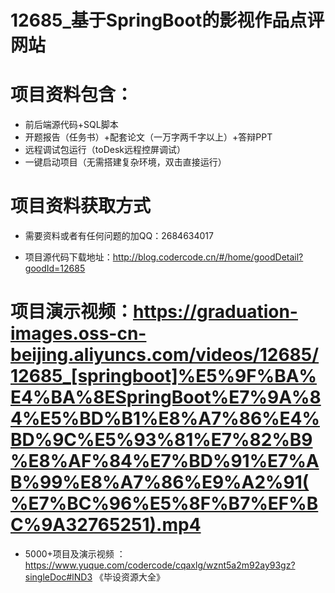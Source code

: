 #   12685_基于SpringBoot的影视作品点评网站

#   项目资料包含：
*    前后端源代码+SQL脚本
*    开题报告（任务书）+配套论文（一万字两千字以上）+答辩PPT
*   远程调试包运行（toDesk远程控屏调试）
*   一键启动项目（无需搭建复杂环境，双击直接运行）


#   项目资料获取方式
*   需要资料或者有任何问题的加QQ：2684634017

*   项目源代码下载地址：http://blog.codercode.cn/#/home/goodDetail?goodId=12685

#  项目演示视频：https://graduation-images.oss-cn-beijing.aliyuncs.com/videos/12685/12685_[springboot]%E5%9F%BA%E4%BA%8ESpringBoot%E7%9A%84%E5%BD%B1%E8%A7%86%E4%BD%9C%E5%93%81%E7%82%B9%E8%AF%84%E7%BD%91%E7%AB%99%E8%A7%86%E9%A2%91(%E7%BC%96%E5%8F%B7%EF%BC%9A32765251).mp4

*  5000+项目及演示视频 ：https://www.yuque.com/codercode/cqaxlg/wznt5a2m92ay93gz?singleDoc#lND3 《毕设资源大全》

